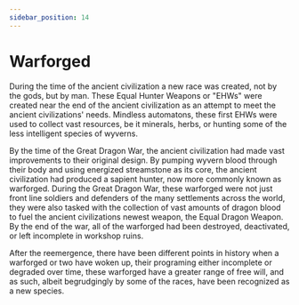 ```yaml
---
sidebar_position: 14
---
```


# Warforged

During the time of the ancient civilization a new race was created, not by the gods, but by man. These Equal Hunter Weapons or "EHWs" were created near the end of the ancient civilization as an attempt to meet the ancient civilizations' needs. Mindless automatons, these first EHWs were used to collect vast resources, be it minerals, herbs, or hunting some of the less intelligent species of wyverns.

By the time of the Great Dragon War, the ancient civilization had made vast improvements to their original design. By pumping wyvern blood through their body and using energized streamstone as its core, the ancient civilization had produced a sapient hunter, now more commonly known as warforged. During the Great Dragon War, these warforged were not just front line soldiers and defenders of the many settlements across the world, they were also tasked with the collection of vast amounts of dragon blood to fuel the ancient civilizations newest weapon, the Equal Dragon Weapon. By the end of the war, all of the warforged had been destroyed, deactivated, or left incomplete in workshop ruins.

After the reemergence, there have been different points in history when a warforged or two have woken up, their programing either incomplete or degraded over time, these warforged have a greater range of free will, and as such, albeit begrudgingly by some of the races, have been recognized as a new species.